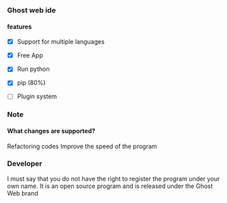 ### Ghost web ide


#### features

- [x] Support for multiple languages

- [x] Free App

- [x] Run python

- [x] pip (80%)

- [ ] Plugin system


### Note

#### What changes are supported?
Refactoring codes
Improve the speed of the program



### Developer

I must say that you do not have the right to register the program under your own name. It is an open source program and is released under the Ghost Web brand
